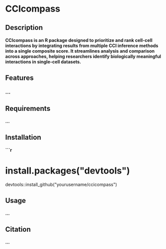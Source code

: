 # CCIcompass

## Description
#### **CCIcompass** is an R package designed to **prioritize and rank cell-cell interactions** by integrating results from multiple CCI inference methods into a single composite score. It streamlines analysis and comparison across approaches, helping researchers identify biologically meaningful interactions in single-cell datasets.

## Features
### ...

## Requirements
#### ...

## Installation
#### ```r
# install.packages("devtools")
devtools::install_github("yourusername/ccicompass")

## Usage
#### ...

## Citation
#### ...
